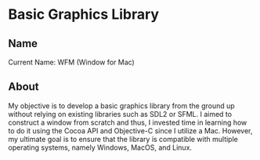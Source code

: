 # Basic Graphics Library

## Name
Current Name: WFM (Window for Mac) 


## About
My objective is to develop a basic graphics library from the ground up without relying on existing libraries such as SDL2 or SFML. I aimed to construct a window from scratch and thus, I invested time in learning how to do it using the Cocoa API and Objective-C since I utilize a Mac. However, my ultimate goal is to ensure that the library is compatible with multiple operating systems, namely Windows, MacOS, and Linux.